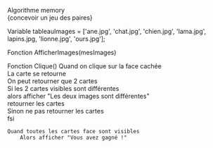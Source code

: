 Algorithme memory  
{concevoir un jeu des paires} 


Variable tableauImages = ['ane.jpg', 'chat.jpg', 'chien.jpg', 'lama.jpg', lapins.jpg, 'lionne.jpg', 'ours.jpg'];  

Fonction AfficherImages(mesImages)

Fonction Clique()
	Quand on clique sur la face cachée  	
	La carte se retourne  
	On peut retourner que 2 cartes  
		Si les 2 cartes visibles sont différentes  
			alors afficher "Les deux images sont différentes"  
			retourner les cartes  
			Sinon ne pas retourner les cartes  
		fsi  
  
	Quand toutes les cartes face sont visibles   
		Alors afficher "Vous avez gagné !"  
		 



